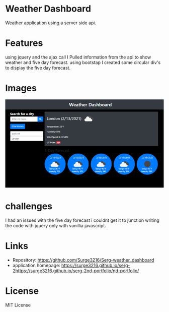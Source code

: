 # Weather Dashboard

Weather application using a server side api. 

# Features

using jquery and the ajax call I Pulled information from the api to show weather and five day forecast. 
using bootstap I created some circular div's to display the five day forecast.

# Images

![photo of the application](/assets/Weather.png)

# challenges

I had an issues with the five day forecast i couldnt get it to junction writing the code with jquery only with vanillia javascript.

# Links

- Repository: https://github.com/Surge3216/Serg-weather_dashboard
- application homepage: https://surge3216.github.io/serg-2https://surge3216.github.io/serg-2nd-portfolio/nd-portfolio/

# License

MIT License
